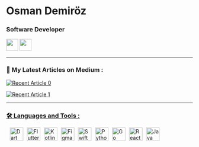 <h1 >Osman Demiröz</h1>
<h3 >Software Developer</h3>
<p align="left"> 
<a href="https://www.linkedin.com/in/osmandemiroz/" target="_blank" rel="noreferrer"><img src="https://raw.githubusercontent.com/danielcranney/readme-generator/main/public/icons/socials/linkedin.svg" width="32" height="32" /></a> <a href="http://www.medium.com/@osmandemiroz" target="_blank" rel="noreferrer"><img src="https://raw.githubusercontent.com/danielcranney/readme-generator/main/public/icons/socials/medium.svg" width="32" height="32" /></a>

---


### 📖 My Latest Articles on Medium :

<a target="_blank" href="https://github-readme-medium-recent-article.vercel.app/medium/@osmandemiroz/0"><img src="https://github-readme-medium-recent-article.vercel.app/medium/@osmandemiroz/0" alt="Recent Article 0">  
  
<a target="_blank" href="https://github-readme-medium-recent-article.vercel.app/medium/@osmandemiroz/1"><img src="https://github-readme-medium-recent-article.vercel.app/medium/@osmandemiroz/1" alt="Recent Article 1">   
  
---

### 🛠️ Languages and Tools :
<p align="left" style="display: flex; gap: 10px; align-items: center;">
  <a href="https://dart.dev/" target="_blank" rel="noreferrer" style="text-decoration: none; border: none;">
    <img src="https://raw.githubusercontent.com/danielcranney/readme-generator/main/public/icons/skills/dart-colored.svg" width="36" height="36" alt="Dart" />
  </a>
  <a href="https://flutter.dev/" target="_blank" rel="noreferrer" style="text-decoration: none; border: none;">
    <img src="https://raw.githubusercontent.com/danielcranney/readme-generator/main/public/icons/skills/flutter-colored.svg" width="36" height="36" alt="Flutter" />
  </a>
  <a href="https://kotlinlang.org/" target="_blank" rel="noreferrer" style="text-decoration: none; border: none;">
    <img src="https://raw.githubusercontent.com/danielcranney/readme-generator/main/public/icons/skills/kotlin-colored.svg" width="36" height="36" alt="Kotlin" />
  </a>
  <a href="https://www.figma.com/" target="_blank" rel="noreferrer" style="text-decoration: none; border: none;">
    <img src="https://raw.githubusercontent.com/danielcranney/readme-generator/main/public/icons/skills/figma-colored.svg" width="36" height="36" alt="Figma" />
  </a>
  <a href="https://developer.apple.com/swift/" target="_blank" rel="noreferrer" style="text-decoration: none; border: none;">
    <img src="https://raw.githubusercontent.com/danielcranney/readme-generator/main/public/icons/skills/swift-colored.svg" width="36" height="36" alt="Swift" />
  </a>
  <a href="https://www.python.org/" target="_blank" rel="noreferrer" style="text-decoration: none; border: none;">
    <img src="https://raw.githubusercontent.com/danielcranney/readme-generator/main/public/icons/skills/python-colored.svg" width="36" height="36" alt="Python" />
  </a>
  <a href="https://golang.org/" target="_blank" rel="noreferrer" style="text-decoration: none; border: none;">
    <img src="https://raw.githubusercontent.com/danielcranney/readme-generator/main/public/icons/skills/go-colored.svg" width="36" height="36" alt="Go" />
  </a>
  <a href="https://reactnative.dev/" target="_blank" rel="noreferrer" style="text-decoration: none; border: none;">
    <img src="https://raw.githubusercontent.com/danielcranney/readme-generator/main/public/icons/skills/react-colored.svg" width="36" height="36" alt="React Native" />
  </a>
  <a href="https://www.java.com/" target="_blank" rel="noreferrer" style="text-decoration: none; border: none;">
    <img src="https://raw.githubusercontent.com/danielcranney/readme-generator/main/public/icons/skills/java-colored.svg" width="36" height="36" alt="Java" />
  </a>
</p>





